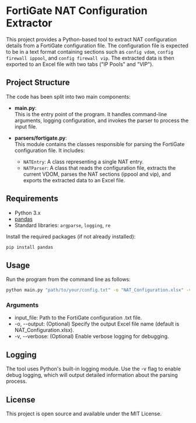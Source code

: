 # FortiGate NAT Configuration Extractor

This project provides a Python-based tool to extract NAT configuration details from a FortiGate configuration file. The configuration file is expected to be in a text format containing sections such as `config vdom`, `config firewall ippool`, and `config firewall vip`. The extracted data is then exported to an Excel file with two tabs ("IP Pools" and "VIP").

## Project Structure

The code has been split into two main components:

- **main.py**:  
  This is the entry point of the program. It handles command-line arguments, logging configuration, and invokes the parser to process the input file.

- **parsers/fortigate.py**:  
  This module contains the classes responsible for parsing the FortiGate configuration file. It includes:
  - `NATEntry`: A class representing a single NAT entry.
  - `NATParser`: A class that reads the configuration file, extracts the current VDOM, parses the NAT sections (ippool and vip), and exports the extracted data to an Excel file.

## Requirements

- Python 3.x
- [pandas](https://pandas.pydata.org/)  
- Standard libraries: `argparse`, `logging`, `re`

Install the required packages (if not already installed):

```bash
pip install pandas
```
## Usage
Run the program from the command line as follows:

```bash
python main.py "path/to/your/config.txt" -o "NAT_Configuration.xlsx" -v
```

### Arguments
- input_file: Path to the FortiGate configuration .txt file.
- -o, --output: (Optional) Specify the output Excel file name (default is NAT_Configuration.xlsx).
- -v, --verbose: (Optional) Enable verbose logging for debugging.

## Logging
The tool uses Python's built-in logging module. Use the -v flag to enable debug logging, which will output detailed information about the parsing process.

## License
This project is open source and available under the MIT License.
